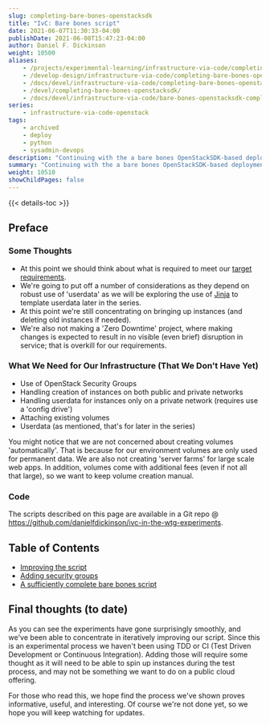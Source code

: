 ```yaml
---
slug: completing-bare-bones-openstacksdk
title: "IvC: Bare bones script"
date: 2021-06-07T11:30:33-04:00
publishDate: 2021-06-08T15:47:23-04:00
author: Daniel F. Dickinson
weight: 10500
aliases:
    - /projects/experimental-learning/infrastructure-via-code/completing-bare-bones-openstacksdk/
    - /develop-design/infrastructure-via-code/completing-bare-bones-openstacksdk/
    - /docs/devel/infrastructure-via-code/completing-bare-bones-openstacksdk/
    - /devel/completing-bare-bones-openstacksdk/
    - /docs/devel/infrastructure-via-code/bare-bones-openstacksdk-completion/
series:
    - infrastructure-via-code-openstack
tags:
    - archived
    - deploy
    - python
    - sysadmin-devops
description: "Continuing with the a bare bones OpenStackSDK-based deployment of instances"
summary: "Continuing with the a bare bones OpenStackSDK-based deployment of instances"
weight: 10510
showChildPages: false
---
```


{{< details-toc >}}

## Preface

### Some Thoughts

* At this point we should think about what is required to meet our [target requirements](../_index.md#requirements-targeted).
* We're going to put off a number of considerations as they depend on robust use of 'userdata' as we will be exploring the use of [Jinja](https://jinja.palletsprojects.com/en/3.1.x/) to template userdata later in the series.
* At this point we're still concentrating on bringing up instances (and deleting old instances if needed).
* We're also not making a 'Zero Downtime' project, where making changes is expected to result in no visible (even brief) disruption in service; that is overkill for our requirements.

### What We Need for Our Infrastructure (That We Don't Have Yet)

* Use of OpenStack Security Groups
* Handling creation of instances on both public and private networks
* Handling userdata for instances only on a private network (requires use a 'config drive')
* Attaching existing volumes
* Userdata (as mentioned, that's for later in the series)

You might notice that we are not concerned about creating volumes 'automatically'. That is because for our environment volumes are only used for permanent data. We are also not creating 'server farms' for large scale web apps. In addition, volumes come with additional fees (even if not all that large), so we want to keep volume creation manual.

### Code

The scripts described on this page are available in a Git repo @ <https://github.com/danielfdickinson/ivc-in-the-wtg-experiments>.

## Table of Contents

* [Improving the script](improving-the-script.md)
* [Adding security groups](adding-security-groups.md)
* [A sufficiently complete bare bones script](a-sufficiently-complete-bare-bones-script.md)

## Final thoughts (to date)

As you can see the experiments have gone surprisingly smoothly, and we've been able to concentrate in iteratively improving our script. Since this is an experimental process we haven't been using TDD or CI (Test Driven Development or Continuous Integration). Adding those will require some thought as it will need to be able to spin up instances during the test process, and may not be something we want to do on a public cloud offering.

For those who read this, we hope find the process we've shown proves informative, useful, and interesting. Of course we're not done yet, so we hope you will keep watching for updates.

